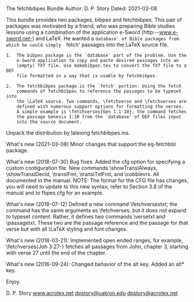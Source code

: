 The fetchbibpes Bundle
Author: D. P. Story
Dated: 2021-03-08

This bundle provides two packages, bibpes and fetchbibpes. This pair of 
packages was motivated by a friend, who was preparing Bible studies lessons 
using a combination of the application e-Sword (http:--www.e-sword.net-) and 
LaTeX. He wanted a `database' of Bible packages from which he could simply 
`fetch' passages into the LaTeX source file.

    1.  The bibpes package is the `database' part of the problem. Use the 
        e-Sword application to copy and paste desired passages into an 
        (empty) TXT file. Use makebibpes.tex to convert the TXT file to a DEF 
        file formatted in a way that is usable by fetchbibpes. 

    2.  The fetchbibpes package is the `fetch' portion. Using the fetch 
        commands of fetchbibpes to reference the passages to be typeset into 
        the \LaTeX source. Two commands, \fetchverse and \fetchverses are 
        defined with numerous support options for formatting the verses. 
        A simple example is \fetchverses{Gen 1:1-10}, the command fetches
        the passage Genesis 1:10 from the `database' of DEF files input
        into the source document.

Unpack the distribution by latexing fetchbibpes.ins.

What's new (2021-03-08) Minor changes that support the eq-fetchbbl package.

What's new (2018-07-30) Bug fixes. Added the cfg option for specifying a 
custom contiguration file. New commands \showTranslAlways, \showTranslDecld, 
\translFmt, \translTxtFmt, and \cobblevrs. All documented in the manual. 
NOTE: The format for the CFG file has changes, you will need to update to 
this new syntax; refer to Section 3.8 of the manual and to fbpes.cfg for an 
example. 

What's new (2018-07-12) Defined a new command \fetchversestxt; the command 
has the same arguments as \fetchverses, but it does not expand to typeset 
content. Rather, it defines two commands \versetxt and \passagetxt. These two 
are the passage reference and the passage for that verse but with all \LaTeX 
styling and font changes.  

What's new (2018-03-21): Implemented open ended ranges, for example, 
\fetchverses{Joh 3:27-} fetches all passages from John, chapter 3, starting 
with verse 27 until the end of the chapter. 

What's new (2016-09-24): Changed behavior of the alt key. Added an alt* key.


Enjoy.

D. P. Story
www.acrotex.net
dpstory@uakron.edu
dpstory@acrotex.net



